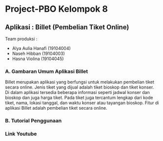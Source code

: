 # Project-PBO Kelompok 8
## Aplikasi : Billet (Pembelian Tiket Online)
Team produksi : 
* Alya Aulia Hanafi  (19104004)
* Naseh Hibban       (19104003)
* Hasna Violina      (19104045)

### A. Gambaran Umum Aplikasi Billet
Billet merupakan aplikasi yang berfungsi untuk melakukan pembelian tiket secara online. Jenis tiket yang dijual adalah tiket bioskop dan tiket konser. Di dalam aplikasi tersedia beberapa informasi seperti jadwal konser dan bioskop dan juga harga tiket. Pada tiket juga tercantum lengkap dari kode tiket, nama, lokasi tanggal, dan waktu konser atau tayangan bioskop. Fitur di aplikasi Billet adalah pembelian tiket secara online.
### B. Tutorial Penggunaan
### Link Youtube
